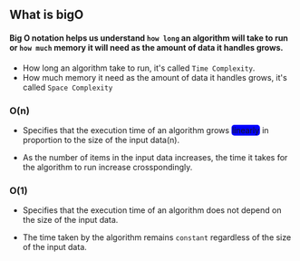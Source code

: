 <head>
<link rel="stylesheet" href="index.css">
</head>

## What is bigO

#### Big O notation helps us understand `how long` an algorithm will take to run or `how much` memory it will need as the amount of data it handles grows.

- How long an algorithm take to run, it's called `Time Complexity`.
- How much memory it need as the amount of data it handles grows, it's called `Space Complexity`

### O(n)

- Specifies that the execution time of an algorithm grows <span style="background-color:blue; border-radius:5px; padding:1px;">linearly</span> in proportion to the size of the <span class="highlight">input data</span>(n).

- As the number of items in the input data increases, the time it takes for the algorithm to run increase crosspondingly.

### O(1)
- Specifies that the execution time of an algorithm does not depend on the size of the input data.

- The time taken by the algorithm remains `constant` regardless of the size of the input data.